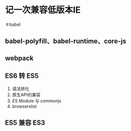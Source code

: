 # 记一次兼容低版本IE

＃babel

## babel-polyfill、babel-runtime、core-js


## webpack

## 


## ES6 转 ES5

1. 语法转化
2. 原生API的兼容
3. ES Module 与 commonjs
4. browserslist

## ES5 兼容 ES3
